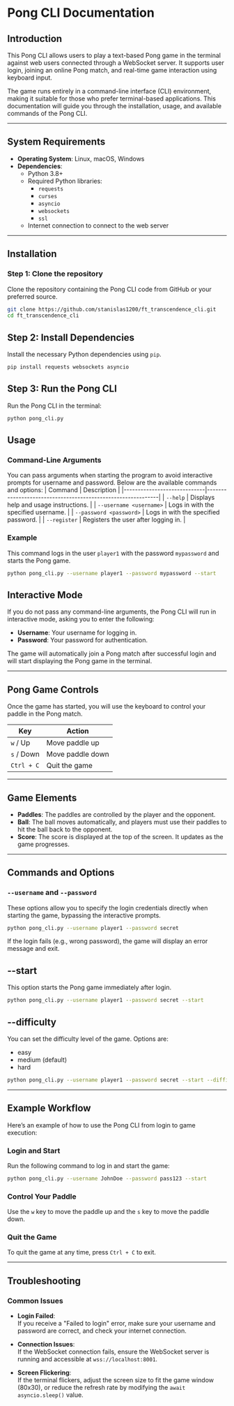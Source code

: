 # Pong CLI Documentation

## Introduction

This Pong CLI allows users to play a text-based Pong game in the terminal against web users connected through a WebSocket server. It supports user login, joining an online Pong match, and real-time game interaction using keyboard input.

The game runs entirely in a command-line interface (CLI) environment, making it suitable for those who prefer terminal-based applications. This documentation will guide you through the installation, usage, and available commands of the Pong CLI.

---

## System Requirements

- **Operating System**: Linux, macOS, Windows
- **Dependencies**:
  - Python 3.8+
  - Required Python libraries:
    - `requests`
    - `curses`
    - `asyncio`
    - `websockets`
    - `ssl`
  - Internet connection to connect to the web server

---

## Installation

### Step 1: Clone the repository

Clone the repository containing the Pong CLI code from GitHub or your preferred source.

```bash
git clone https://github.com/stanislas1200/ft_transcendence_cli.git
cd ft_transcendence_cli
```

## Step 2: Install Dependencies

Install the necessary Python dependencies using `pip`.

```bash
pip install requests websockets asyncio
```

## Step 3: Run the Pong CLI

Run the Pong CLI in the terminal:

```bash
python pong_cli.py
```

## Usage

### Command-Line Arguments

You can pass arguments when starting the program to avoid interactive prompts for username and password. Below are the available commands and options:
| Command                    | Description                                                 |
|-----------------------------|-------------------------------------------------------------|
| `--help`                    | Displays help and usage instructions.                       |
| `--username <username>`      | Logs in with the specified username.                        |
| `--password <password>`      | Logs in with the specified password.                        |
| `--register`                | Registers the user after logging in.                        |
### Example

This command logs in the user `player1` with the password `mypassword` and starts the Pong game.

```bash
python pong_cli.py --username player1 --password mypassword --start
```
## Interactive Mode

If you do not pass any command-line arguments, the Pong CLI will run in interactive mode, asking you to enter the following:

- **Username**: Your username for logging in.
- **Password**: Your password for authentication.

The game will automatically join a Pong match after successful login and will start displaying the Pong game in the terminal.

---

## Pong Game Controls

Once the game has started, you will use the keyboard to control your paddle in the Pong match.

| Key         | Action               |
|-------------|----------------------|
| `w` / Up    | Move paddle up        |
| `s` / Down  | Move paddle down      |
| `Ctrl + C`  | Quit the game         |

---

## Game Elements

- **Paddles**: The paddles are controlled by the player and the opponent.
- **Ball**: The ball moves automatically, and players must use their paddles to hit the ball back to the opponent.
- **Score**: The score is displayed at the top of the screen. It updates as the game progresses.

---

## Commands and Options

### `--username` and `--password`

These options allow you to specify the login credentials directly when starting the game, bypassing the interactive prompts.

```bash
python pong_cli.py --username player1 --password secret
```

If the login fails (e.g., wrong password), the game will display an error message and exit.

## --start
This option starts the Pong game immediately after login.

```bash
python pong_cli.py --username player1 --password secret --start 
```

## --difficulty
You can set the difficulty level of the game. Options are:
- easy
- medium (default)
- hard

```bash
python pong_cli.py --username player1 --password secret --start --difficulty hard
```

---

## Example Workflow
Here’s an example of how to use the Pong CLI from login to game execution:

### Login and Start
Run the following command to log in and start the game:

```bash
python pong_cli.py --username JohnDoe --password pass123 --start
```

### Control Your Paddle
Use the `w` key to move the paddle up and the `s` key to move the paddle down.

### Quit the Game
To quit the game at any time, press `Ctrl + C` to exit.

---

## Troubleshooting

### Common Issues

- **Login Failed**:  
  If you receive a "Failed to login" error, make sure your username and password are correct, and check your internet connection.

- **Connection Issues**:  
  If the WebSocket connection fails, ensure the WebSocket server is running and accessible at `wss://localhost:8001`.

- **Screen Flickering**:  
  If the terminal flickers, adjust the screen size to fit the game window (80x30), or reduce the refresh rate by modifying the `await asyncio.sleep()` value.
